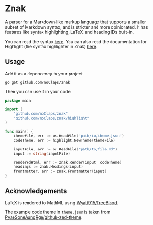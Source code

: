 # Znak

A parser for a Markdown-like markup language that supports a smaller subset of Markdown syntax, and is stricter and more opinionated. It has features like syntax highlighting, LaTeX, and heading IDs built-in.

You can read the syntax [here](./syntax.md). You can also read the documentation for Highlight (the syntax highlighter in Znak) [here](./highlight.md).

## Usage

Add it as a dependency to your project:

```sh
go get github.com/noClaps/znak
```

Then you can use it in your code:

```go
package main

import (
	"github.com/noClaps/znak"
	"github.com/noClaps/znak/highlight"
)

func main() {
	themeFile, err := os.ReadFile("path/to/theme.json")
	codeTheme, err := highlight.NewTheme(themeFile)

	inputFile, err := os.ReadFile("path/to/file.md")
	input := string(inputFile)

	renderedHtml, err := znak.Render(input, codeTheme)
	headings := znak.Headings(input)
	frontmatter, err := znak.Frontmatter(input)
}
```

## Acknowledgements

LaTeX is rendered to MathML using [Wyatt915/TreeBlood](https://github.com/Wyatt915/treeblood).

The example code theme in `theme.json` is taken from [PyaeSoneAungRgn/github-zed-theme](https://github.com/PyaeSoneAungRgn/github-zed-theme).
